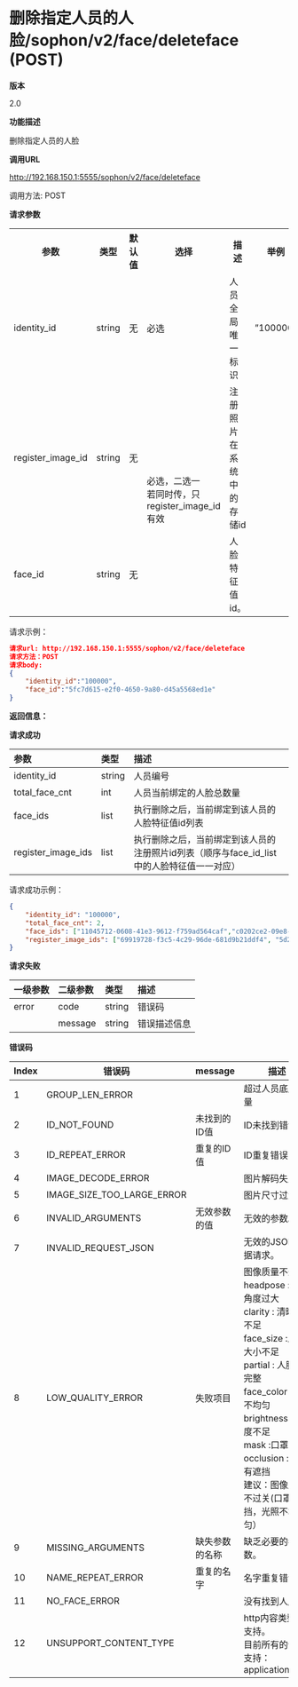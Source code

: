 # 删除指定人员的人脸/sophon/v2/face/deleteface (POST)

**版本**

2.0

**功能描述**

删除指定人员的人脸

**调用URL**

http://192.168.150.1:5555/sophon/v2/face/deleteface

调用方法: POST

**请求参数**

<table>
	<tr>
	    <th>参数</th>
	    <th>类型</th>
	    <th>默认值</th> 
        <th>选择</th>
        <th>描述</th>
        <th>举例</th>
	</tr >
    <tr >
        <td>identity_id</td>
        <td>string</td>
        <td>无</td>
	    <td>必选</td>
	    <td>人员全局唯一标识</td>
	    <td>”100000“</td>
	</tr> 
    <tr >
        <td>register_image_id</td>
        <td>string</td>
        <td>无</td>
        <td rowspan="2">必选，二选一</br>若同时传，只register_image_id有效</td>
	    <td>注册照片在系统中的存储id</td>
	    <td></td>
	</tr> 
   	<tr >
        <td>face_id</td>
        <td>string</td>
        <td>无</td>
	    <td>人脸特征值id。</td>
	    <td></td>
	</tr> 
</table>
请求示例：

```json
请求url: http://192.168.150.1:5555/sophon/v2/face/deleteface
请求方法：POST
请求body:
{
    "identity_id":"100000",
    "face_id":"5fc7d615-e2f0-4650-9a80-d45a5568ed1e"
}
```

**返回信息：**

**请求成功**

| 参数        | 类型   | 描述                                                         |
| :---------- | :----- | :----------------------------------------------------------- |
| identity_id | string | 人员编号                                                     |
| total_face_cnt    | int | 人员当前绑定的人脸总数量 |
| face_ids    | list   | 执行删除之后，当前绑定到该人员的人脸特征值id列表                           |
| register_image_ids | list   | 执行删除之后，当前绑定到该人员的注册照片id列表（顺序与face_id_list中的人脸特征值一一对应） |

请求成功示例：

```json
{
    "identity_id": "100000",
    "total_face_cnt": 2,
    "face_ids": ["11045712-0608-41e3-9612-f759ad564caf","c0202ce2-09e8-4f48-b8b6-3ec85b5ddbad"],
    "register_image_ids": ["69919728-f3c5-4c29-96de-681d9b21ddf4", "5d290f79-f07a-409d-8eea-92f3ef077c94"]
}
```

**请求失败**

| 一级参数 | 二级参数 | 类型   | 描述       |
| :------- | :------- | :----- | :--------- |
| error    | code     | string    | 错误码 |
|          | message  | string | 错误描述信息   |

**错误码**

| Index | 错误码                     | message        | 描述                                                         |
| ----- | -------------------------- | -------------- | ------------------------------------------------------------ |
| 1     | GROUP_LEN_ERROR            |                | 超过人员底库容量                                             |
| 2     | ID_NOT_FOUND               | 未找到的ID值   | ID未找到错误                                                 |
| 3     | ID_REPEAT_ERROR            | 重复的ID值     | ID重复错误                                                   |
| 4     | IMAGE_DECODE_ERROR         |                | 图片解码失败                                                 |
| 5     | IMAGE_SIZE_TOO_LARGE_ERROR |                | 图片尺寸过大                                                 |
| 6     | INVALID_ARGUMENTS          | 无效参数的值   | 无效的参数。                                                 |
| 7     | INVALID_REQUEST_JSON       |                | 无效的JSON数据请求。                                         |
| 8     | LOW_QUALITY_ERROR          | 失败项目       | 图像质量不过关<br />headpose : 人脸角度过大<br />clarity : 清晰度不足<br />face_size :人脸大小不足<br />partial : 人脸不完整<br />face_color :光照不均匀<br />brightness :亮度不足<br />mask :口罩遮挡<br />occlusion :人脸有遮挡<br />建议：图像质量不过关(口罩遮挡，光照不均匀） |
| 9     | MISSING_ARGUMENTS          | 缺失参数的名称 | 缺乏必要的参数。                                             |
| 10    | NAME_REPEAT_ERROR          | 重复的名字     | 名字重复错误。                                               |
| 11    | NO_FACE_ERROR              |                | 没有找到人脸                                                 |
| 12    | UNSUPPORT_CONTENT_TYPE     |                | http内容类型不支持。<br/>目前所有的请求支持：application/json |
